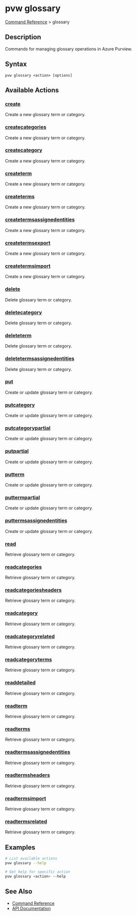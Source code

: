 # pvw glossary
[Command Reference](../../README.md#command-reference) > glossary

## Description
Commands for managing glossary operations in Azure Purview.

## Syntax
```
pvw glossary <action> [options]
```

## Available Actions

### [create](./create.md)
Create a new glossary term or category.

### [createcategories](./createcategories.md)
Create a new glossary term or category.

### [createcategory](./createcategory.md)
Create a new glossary term or category.

### [createterm](./createterm.md)
Create a new glossary term or category.

### [createterms](./createterms.md)
Create a new glossary term or category.

### [createtermsassignedentities](./createtermsassignedentities.md)
Create a new glossary term or category.

### [createtermsexport](./createtermsexport.md)
Create a new glossary term or category.

### [createtermsimport](./createtermsimport.md)
Create a new glossary term or category.

### [delete](./delete.md)
Delete glossary term or category.

### [deletecategory](./deletecategory.md)
Delete glossary term or category.

### [deleteterm](./deleteterm.md)
Delete glossary term or category.

### [deletetermsassignedentities](./deletetermsassignedentities.md)
Delete glossary term or category.

### [put](./put.md)
Create or update glossary term or category.

### [putcategory](./putcategory.md)
Create or update glossary term or category.

### [putcategorypartial](./putcategorypartial.md)
Create or update glossary term or category.

### [putpartial](./putpartial.md)
Create or update glossary term or category.

### [putterm](./putterm.md)
Create or update glossary term or category.

### [puttermpartial](./puttermpartial.md)
Create or update glossary term or category.

### [puttermsassignedentities](./puttermsassignedentities.md)
Create or update glossary term or category.

### [read](./read.md)
Retrieve glossary term or category.

### [readcategories](./readcategories.md)
Retrieve glossary term or category.

### [readcategoriesheaders](./readcategoriesheaders.md)
Retrieve glossary term or category.

### [readcategory](./readcategory.md)
Retrieve glossary term or category.

### [readcategoryrelated](./readcategoryrelated.md)
Retrieve glossary term or category.

### [readcategoryterms](./readcategoryterms.md)
Retrieve glossary term or category.

### [readdetailed](./readdetailed.md)
Retrieve glossary term or category.

### [readterm](./readterm.md)
Retrieve glossary term or category.

### [readterms](./readterms.md)
Retrieve glossary term or category.

### [readtermsassignedentities](./readtermsassignedentities.md)
Retrieve glossary term or category.

### [readtermsheaders](./readtermsheaders.md)
Retrieve glossary term or category.

### [readtermsimport](./readtermsimport.md)
Retrieve glossary term or category.

### [readtermsrelated](./readtermsrelated.md)
Retrieve glossary term or category.

## Examples

```bash
# List available actions
pvw glossary --help

# Get help for specific action
pvw glossary <action> --help
```

## See Also

- [Command Reference](../../README.md#command-reference)
- [API Documentation](../api/index.html)
